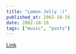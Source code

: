 ```yaml
---
title: "Lemon Jelly :)"
published_at: 2002-10-16
date: 2002-10-16
tags: ["music", "posts"]
---
```

[Link](http://www.lemonjelly.ky/)